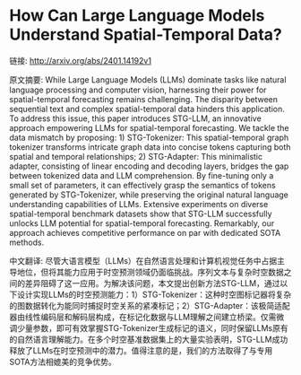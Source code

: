 # How Can Large Language Models Understand Spatial-Temporal Data?

链接: http://arxiv.org/abs/2401.14192v1

原文摘要:
While Large Language Models (LLMs) dominate tasks like natural language
processing and computer vision, harnessing their power for spatial-temporal
forecasting remains challenging. The disparity between sequential text and
complex spatial-temporal data hinders this application. To address this issue,
this paper introduces STG-LLM, an innovative approach empowering LLMs for
spatial-temporal forecasting. We tackle the data mismatch by proposing: 1)
STG-Tokenizer: This spatial-temporal graph tokenizer transforms intricate graph
data into concise tokens capturing both spatial and temporal relationships; 2)
STG-Adapter: This minimalistic adapter, consisting of linear encoding and
decoding layers, bridges the gap between tokenized data and LLM comprehension.
By fine-tuning only a small set of parameters, it can effectively grasp the
semantics of tokens generated by STG-Tokenizer, while preserving the original
natural language understanding capabilities of LLMs. Extensive experiments on
diverse spatial-temporal benchmark datasets show that STG-LLM successfully
unlocks LLM potential for spatial-temporal forecasting. Remarkably, our
approach achieves competitive performance on par with dedicated SOTA methods.

中文翻译:
尽管大语言模型（LLMs）在自然语言处理和计算机视觉任务中占据主导地位，但将其能力应用于时空预测领域仍面临挑战。序列文本与复杂时空数据之间的差异阻碍了这一应用。为解决该问题，本文提出创新方法STG-LLM，通过以下设计实现LLMs的时空预测能力：1）STG-Tokenizer：这种时空图标记器将复杂的图数据转化为能同时捕捉时空关系的紧凑标记；2）STG-Adapter：该极简适配器由线性编码层和解码层构成，在标记化数据与LLM理解之间建立桥梁。仅需微调少量参数，即可有效掌握STG-Tokenizer生成标记的语义，同时保留LLMs原有的自然语言理解能力。在多个时空基准数据集上的大量实验表明，STG-LLM成功释放了LLMs在时空预测中的潜力。值得注意的是，我们的方法取得了与专用SOTA方法相媲美的竞争优势。
